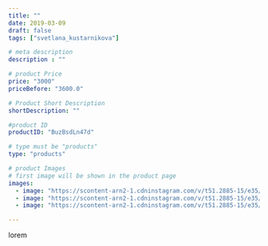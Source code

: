 ```yaml
---
title: ""
date: 2019-03-09
draft: false
tags: ["svetlana_kustarnikova"]

# meta description
description : ""

# product Price
price: "3000"
priceBefore: "3600.0"

# Product Short Description
shortDescription: ""

#product ID
productID: "BuzBsdLn47d"

# type must be "products"
type: "products"

# product Images
# first image will be shown in the product page
images:
  - image: "https://scontent-arn2-1.cdninstagram.com/v/t51.2885-15/e35/53361300_1071770999686264_4194127746018837672_n.jpg?_nc_ht=scontent-arn2-1.cdninstagram.com&_nc_cat=104&_nc_ohc=qrk34niNYxIAX_V4XP-&se=8&tp=1&oh=cdd19824c212656d24730f5ddbe2fe1e&oe=605F0838&ig_cache_key=MTk5NTk0NjUwODk2NjE5NDMwMg%3D%3D.2"
  - image: "https://scontent-arn2-1.cdninstagram.com/v/t51.2885-15/e35/54446930_154876105518615_4694220509351488292_n.jpg?_nc_ht=scontent-arn2-1.cdninstagram.com&_nc_cat=103&_nc_ohc=LRldpIaAJFQAX_Xp-TI&tp=1&oh=aa6ee8b853b5ad8b4d2b35ebf0dd1ae5&oe=60610261&ig_cache_key=MTk5NTk0NjUwODk3NDYxNzA4MQ%3D%3D.2"
  - image: "https://scontent-arn2-1.cdninstagram.com/v/t51.2885-15/e35/52481043_292858271407942_662163020448157340_n.jpg?_nc_ht=scontent-arn2-1.cdninstagram.com&_nc_cat=110&_nc_ohc=TY7h6d_DFpIAX_GwWnm&se=8&tp=1&oh=f26a551a5ec6becc25e3d30ac3d59160&oe=605DD708&ig_cache_key=MTk5NTk0NjUwODk4MzE0MjQ2Mg%3D%3D.2"

---
```

lorem
